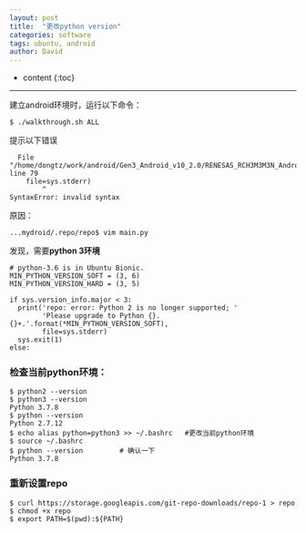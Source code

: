 ```yaml
---
layout: post
title:  "更改python version"
categories: software
tags: ubuntu, android
author: David
---
```


* content
{:toc}

---

建立android环境时，运行以下命令：
```
$ ./walkthrough.sh ALL
```
提示以下错误
```
  File "/home/dongtz/work/android/Gen3_Android_v10_2.0/RENESAS_RCH3M3M3N_Android_10_ReleaseNote_2020_09E/mydroid/.repo/repo/main.py", line 79
    file=sys.stderr)
        ^
SyntaxError: invalid syntax
```

原因：
```
...mydroid/.repo/repo$ vim main.py
```
发现，需要**python 3环境**
```
# python-3.6 is in Ubuntu Bionic.
MIN_PYTHON_VERSION_SOFT = (3, 6)
MIN_PYTHON_VERSION_HARD = (3, 5)

if sys.version_info.major < 3:
  print('repo: error: Python 2 is no longer supported; '
        'Please upgrade to Python {}.{}+.'.format(*MIN_PYTHON_VERSION_SOFT),
        file=sys.stderr)
  sys.exit(1)
else:
```

### 检查当前python环境：
```
$ python2 --version
$ python3 --version
Python 3.7.8
$ python --version
Python 2.7.12
$ echo alias python=python3 >> ~/.bashrc   #更改当前python环境
$ source ~/.bashrc
$ python --version         # 确认一下
Python 3.7.8
```

### 重新设置repo
```
$ curl https://storage.googleapis.com/git-repo-downloads/repo-1 > repo
$ chmod +x repo
$ export PATH=$(pwd):${PATH}
```


